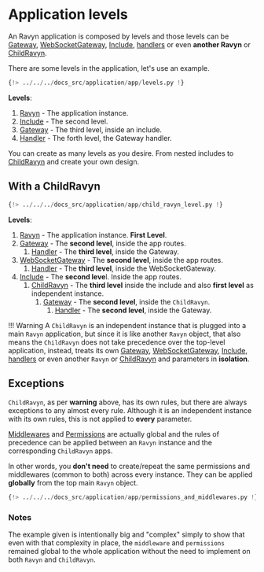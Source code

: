 # Application levels

An Ravyn application is composed by levels and those levels can be [Gateway](../routing/routes.md#gateway),
[WebSocketGateway](../routing/routes.md#websocketgateway), [Include](../routing/routes.md#include),
[handlers](../routing/handlers.md) or even **another Ravyn** or
[ChildRavyn](../routing/router.md#child-ravyn-application).

There are some levels in the application, let's use an example.

```python
{!> ../../../docs_src/application/app/levels.py !}
```

**Levels**:

1. [Ravyn](./applications.md) - The application instance.
2. [Include](../routing/routes.md#include) - The second level.
3. [Gateway](../routing/routes.md#gateway) - The third level, inside an include.
4. [Handler](../routing/handlers.md) - The forth level, the Gateway handler.

You can create as many levels as you desire. From nested includes to
[ChildRavyn](../routing/router.md#child-ravyn-application) and create your own design.

## With a ChildRavyn

```python hl_lines="49 58"
{!> ../../../docs_src/application/app/child_ravyn_level.py !}
```

**Levels**:

1. [Ravyn](./applications.md) - The application instance. **First Level**.
2. [Gateway](../routing/routes.md#gateway) - The **second level**, inside the app routes.
    1. [Handler](../routing/handlers.md) - The **third level**, inside the Gateway.
3. [WebSocketGateway](../routing/routes.md#websocketgateway) - The **second level**, inside the app routes.
    1. [Handler](../routing/handlers.md) - The **third level**, inside the WebSocketGateway.
4. [Include](../routing/routes.md#include) - The **second leve**l. Inside the app routes.
    1. [ChildRavyn](../routing/router.md#child-ravyn-application) - The **third level** inside the include and
also **first level** as independent instance.
        1. [Gateway](../routing/routes.md#gateway) - The **second level**, inside the `ChildRavyn`.
            1. [Handler](../routing/handlers.md) - The **second level**, inside the Gateway.

!!! Warning
    A `ChildRavyn` is an independent instance that is plugged into a main `Ravyn` application, but since
    it is like another `Ravyn` object, that also means the `ChildRavyn` does not take precedence over the top-level
    application, instead, treats its own [Gateway](../routing/routes.md#gateway),
    [WebSocketGateway](../routing/routes.md#websocketgateway), [Include](../routing/routes.md#include),
    [handlers](../routing/handlers.md) or even another `Ravyn` or
    [ChildRavyn](../routing/router.md#child-ravyn-application) and parameters in **isolation**.

## Exceptions

`ChildRavyn`, as per **warning** above, has its own rules, but there are always exceptions to any almost every rule.
Although it is an independent instance with its own rules, this is not applied to **every** parameter.

[Middlewares](../middleware/middleware.md) and [Permissions](../permissions/index.md) are actually global and the rules of
precedence can be applied between an `Ravyn` instance and the corresponding `ChildRavyn` apps.

In other words, you **don't need** to create/repeat the same permissions and middlewares (common to both) across
every instance. They can be applied **globally** from the top main `Ravyn` object.

```python hl_lines="97-99 108 115 117-118"
{!> ../../../docs_src/application/app/permissions_and_middlewares.py !}
```

### Notes

The example given is intentionally big and "complex" simply to show that even with that complexity in place,
the `middleware` and `permissions` remained global to the whole application without the need to implement
on both `Ravyn` and `ChildRavyn`.

